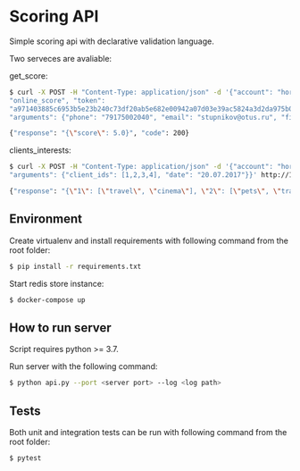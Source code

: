 # Scoring API
Simple scoring api with declarative validation language.

Two serveces are avaliable:

get_score:
```bash
$ curl -X POST -H "Content-Type: application/json" -d '{"account": "horns&hoofs", "login": "ivan", "method":
"online_score", "token":
"a971403885c6953b5e23b240c73df20ab5e682e00942a07d03e39ac5824a3d2da975b0e5d50b957ea464e8c25ced6b7fe2b2055f9de78002007280cafc377dfd",
"arguments": {"phone": "79175002040", "email": "stupnikov@otus.ru", "first_name": "Стансилав", "last_name": "Ступников", "birthday": "01.01.1999", "gender": 1}}' http://127.0.0.1:8080/method/

{"response": "{\"score\": 5.0}", "code": 200}
```

clients_interests:
```bash
$ curl -X POST -H "Content-Type: application/json" -d '{"account": "horns&hoofs", "login": "ivan", "method": "clients_interests", "token": "a971403885c6953b5e23b240c73df20ab5e682e00942a07d03e39ac5824a3d2da975b0e5d50b957ea464e8c25ced6b7fe2b2055f9de78002007280cafc377dfd", 
"arguments": {"client_ids": [1,2,3,4], "date": "20.07.2017"}}' http://127.0.0.1:8080/method/

{"response": "{\"1\": [\"travel\", \"cinema\"], \"2\": [\"pets\", \"travel\"], \"3\": [\"hi-tech\", \"sport\"], \"4\": [\"cars\", \"geek\"]}", "code": 200}
```

## Environment
Create virtualenv and install requirements with following command from the root folder:
```bash
$ pip install -r requirements.txt
```
Start redis store instance:
```bash
$ docker-compose up
```

## How to run server

Script requires python >= 3.7.

Run server with the following command:

```bash
$ python api.py --port <server port> --log <log path>
```

## Tests
Both unit and integration tests can be run with following command from the root folder:
```bash
$ pytest
```


